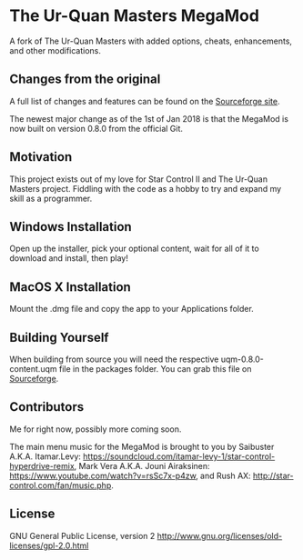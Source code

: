 # The Ur-Quan Masters MegaMod
A fork of The Ur-Quan Masters with added options, cheats, enhancements, and other modifications.

## Changes from the original

A full list of changes and features can be found on the [Sourceforge site](http://uqm-mods.sourceforge.net/Features).

The newest major change as of the 1st of Jan 2018 is that the MegaMod is now built on version 0.8.0 from the official Git.

## Motivation

This project exists out of my love for Star Control II and The Ur-Quan Masters project. Fiddling with the code as a hobby to try and expand my skill as a programmer.

## Windows Installation

Open up the installer, pick your optional content, wait for all of it to download and install, then play!

## MacOS X Installation

Mount the .dmg file and copy the app to your Applications folder.

## Building Yourself

When building from source you will need the respective uqm-0.8.0-content.uqm file in the packages folder. You can grab this file on  [Sourceforge](https://sourceforge.net/projects/uqm-mods/files/MegaMod/uqm-0.8.0-content.uqm).

## Contributors

Me for right now, possibly more coming soon.

The main menu music for the MegaMod is brought to you by Saibuster A.K.A. Itamar.Levy: https://soundcloud.com/itamar-levy-1/star-control-hyperdrive-remix, Mark Vera A.K.A. Jouni Airaksinen: https://www.youtube.com/watch?v=rsSc7x-p4zw, and Rush AX: http://star-control.com/fan/music.php.

## License

GNU General Public License, version 2 http://www.gnu.org/licenses/old-licenses/gpl-2.0.html

